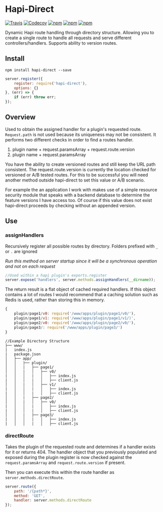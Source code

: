 # Hapi-Direct

[![Travis](https://img.shields.io/travis/hapi-direct/hapi-direct.svg)]()
[![Codecov](https://img.shields.io/codecov/c/github/codecov/hapi-direct.svg)]()
[![npm](https://img.shields.io/npm/v/hapi-direct.svg)]()
[![npm](https://img.shields.io/npm/dt/hapi-direct.svg)]()
[![npm](https://img.shields.io/npm/l/hapi-direct.svg)]()

Dynamic Hapi route handling through directory structure. Allowing you to create a single route to handle all requests and serve different controllers/handlers. Supports ability to version routes.

## Install
```
npm install hapi-direct --save
```

``` js
server.register({
    register: require('hapi-direct'),
    options: {}
}, (err) => {
    if (err) throw err;
});
```

## Overview

Used to obtain the assigned handler for a plugin's requested route. `Request.path` is not used because its uniqueness may not be consistent. It performs two different checks in order to find a routes handler. 

1. plugin name + request.paramsArray + request.route.version
2. plugin name + request.paramsArray

You have the ability to create versioned routes and still keep the URL path consistent.  The request.route.version is currently the location checked for versioned or A/B tested routes. For this to be successful you will need another method outside hapi-direct to set this value or A/B scenario. 

For example the an application I work with makes use of a simple resource security module that speaks with a backend database to determine the feature versions I have access too. Of course if this value does not exist hapi-direct proceeds by checking without an appended version.

## Use

### assignHandlers

Recursively register all possible routes by directory.
Folders prefixed with `_` or `.` are ignored

*Run this method on server startup since it will be a synchronous operation and not on each request*

``` js
//Used within a hapi plugin's exports.register
server.expose('handlers', server.methods.assignHandlers(__dirname));
```

The return result is a flat object of cached required handlers.  If this object contains a lot of routes I would recommend that a caching solution such as Redis is used, rather than storing this in memory.


```js
{
	plugin/page1/v0: require('/www/apps/plugin/page1/v0/'),
	plugin/page1/v1: require('/www/apps/plugin/page1/v1/)',
	plugin/page2/v0: require('/www/apps/plugin/page2/v0/'),
	plugin/page3/: require('/www/apps/plugin/page3/')
}
```

```
//Example Directory Structure
├── www/
|	index.js
|	package.json
│   ├── app/
│   │   ├── plugin/
│   │   |	├── page1/
│   │   |	│   ├── v0/
|	│   │   |	│   ├── index.js
|	│   │   |	│   ├── client.js
│   │   |	│   ├── v1/
|	│   │   |	│   ├── index.js
|	│   │   |	│   ├── client.js
│   │   |	├── page2/
│   │   |	│   ├── v0/
|	│   │   |	│   ├── index.js
|	│   │   |	│   ├── client.js
│   │   |	├── page3/
|	│   │   |	│   ├── index.js
|	│   │   |	│   ├── client.js
```

### directRoute

Takes the plugin of the requested route and determines if a handler exists for it or returns 404. The handler object that you previously populated and exposed during the plugin register is now checked against the `request.paramsArray` and `request.route.version` if present.

Then you can execute this within the route handler as `server.methods.directRoute`.

``` js
server.route({
	path: '/{path*}',
	method: 'GET',
	handler: server.methods.directRoute
});
```
